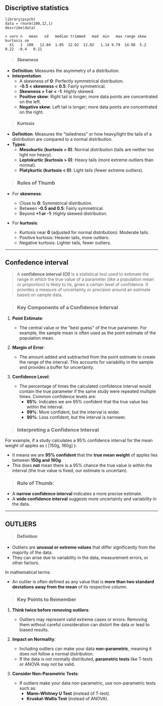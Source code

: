 ## Discriptive statistics

```
library(psych)
data = rnorm(100,12,1)
describe(data)

> vars n   mean   sd   median trimmed   mad  min   max range skew kurtosis se
  X1   1  100   12.04  1.05  12.02  12.02   1.14 9.79  14.98  5.2  0.22  -0.4   0.11

```

> #### **Skewness**
- **Definition**: Measures the asymmetry of a distribution.
- **Interpretation**:
  - A skewness of **0**: Perfectly symmetrical distribution.
  - **-0.5 < skewness < 0.5**: Fairly symmetrical.
  - **Skewness > 1 or < -1**: Highly skewed.
  - **Positive skew**: Right tail is longer; more data points are concentrated on the left.
  - **Negative skew**: Left tail is longer; more data points are concentrated on the right.


> #### **Kurtosis**
- **Definition**: Measures the "tailedness" or how heavy/light the tails of a distribution are compared to a normal distribution.
- **Types**:
  - **Mesokurtic (kurtosis = 0)**: Normal distribution (tails are neither too light nor heavy).
  - **Leptokurtic (kurtosis > 0)**: Heavy tails (more extreme outliers than normal).
  - **Platykurtic (kurtosis < 0)**: Light tails (fewer extreme outliers).

> ### **Rules of Thumb**
- For **skewness**:
  - Close to **0**: Symmetrical distribution.
  - Between **-0.5 and 0.5**: Fairly symmetrical.
  - Beyond **+1 or -1**: Highly skewed distribution.

- For **kurtosis**:
  - Kurtosis near **0** (adjusted for normal distribution): Moderate tails.
  - Positive kurtosis: Heavier tails, more outliers.
  - Negative kurtosis: Lighter tails, fewer outliers.

---
## Confedence interval
> A **confidence interval (CI)** is a statistical tool used to estimate the range in which the true value of a parameter (like a population mean or proportion) is likely to lie, given a certain level of confidence. It provides a measure of uncertainty or precision around an estimate based on sample data.


> ### **Key Components of a Confidence Interval**
1. **Point Estimate**: 
   - The central value or the "best guess" of the true parameter. For example, the sample mean is often used as the point estimate of the population mean.

2. **Margin of Error**:
   - The amount added and subtracted from the point estimate to create the range of the interval. This accounts for variability in the sample and provides a buffer for uncertainty.

3. **Confidence Level**:
   - The percentage of times the calculated confidence interval would contain the true parameter if the same study were repeated multiple times. Common confidence levels are:
     - **95%**: Indicates we are 95% confident that the true value lies within the interval.
     - **99%**: More confident, but the interval is wider.
     - **90%**: Less confident, but the interval is narrower.


> ### **Interpreting a Confidence Interval**
For example, if a study calculates a 95% confidence interval for the mean weight of apples as \( [150g, 160g] \):
- It means we are **95% confident** that the **true mean weight** of apples lies between **150g and 160g**.
- This does **not** mean there is a 95% chance the true value is within the interval (the true value is fixed; our estimate is uncertain).


> ### Rule of Thumb:
- A **narrow confidence interval** indicates a more precise estimate.
- A **wide confidence interval** suggests more uncertainty and variability in the data.

---

## OUTLIERS

> #### **Definition**
- Outliers are **unusual or extreme values** that differ significantly from the majority of the data. 
- They can arise due to variability in the data, measurement errors, or other factors.

In mathematical terms:
- An outlier is often defined as any value that is **more than two standard deviations away from the mean** of its respective column.



> ### **Key Points to Remember**
1. **Think twice before removing outliers**:
   - Outliers may represent valid extreme cases or errors. Removing them without careful consideration can distort the data or lead to biased results.

2. **Impact on Normality**:
   - Including outliers can make your data **non-parametric**, meaning it does not follow a normal distribution. 
   - If the data is not normally distributed, **parametric tests** like T-tests or ANOVA may not be valid.

3. **Consider Non-Parametric Tests**:
   - If outliers make your data non-parametric, use non-parametric tests such as:
     - **Mann-Whitney U Test** (instead of T-test).
     - **Kruskal-Wallis Test** (instead of ANOVA).









